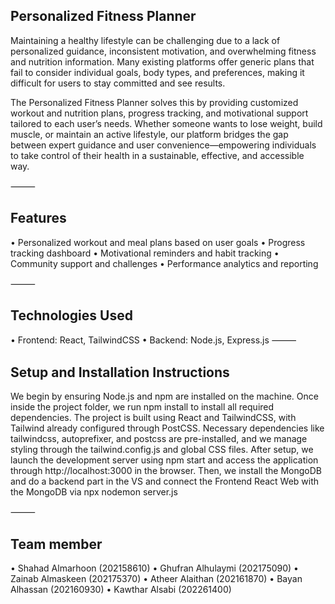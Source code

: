 ## Personalized Fitness Planner

Maintaining a healthy lifestyle can be challenging due to a lack of personalized guidance, inconsistent motivation, and overwhelming fitness and nutrition information. Many existing platforms offer generic plans that fail to consider individual goals, body types, and preferences, making it difficult for users to stay committed and see results.

The Personalized Fitness Planner solves this by providing customized workout and nutrition plans, progress tracking, and motivational support tailored to each user’s needs. Whether someone wants to lose weight, build muscle, or maintain an active lifestyle, our platform bridges the gap between expert guidance and user convenience—empowering individuals to take control of their health in a sustainable, effective, and accessible way.

⸻

## Features
 •  Personalized workout and meal plans based on user goals
 •  Progress tracking dashboard
 •  Motivational reminders and habit tracking
 •  Community support and challenges
 •  Performance analytics and reporting

⸻

## Technologies Used
 • Frontend: React, TailwindCSS
 • Backend: Node.js, Express.js
 ⸻
 ## Setup and Installation Instructions

We begin by ensuring Node.js and npm are installed on the machine. Once inside the project folder, we run npm install to install all required dependencies. The project is built using React and TailwindCSS, with Tailwind already configured through PostCSS. Necessary dependencies like tailwindcss, autoprefixer, and postcss are pre-installed, and we manage styling through the tailwind.config.js and global CSS files. After setup, we launch the development server using npm start and access the application through http://localhost:3000 in the browser.
Then, we install the MongoDB and do a backend part in the VS and connect the Frontend React Web with the MongoDB via npx nodemon server.js

⸻
## Team member
• Shahad Almarhoon (202158610)
• Ghufran Alhulaymi (202175090)
• Zainab Almaskeen (202175370)
• Atheer Alaithan (202161870)
• Bayan Alhassan (202160930)
• Kawthar Alsabi (202261400)
 
